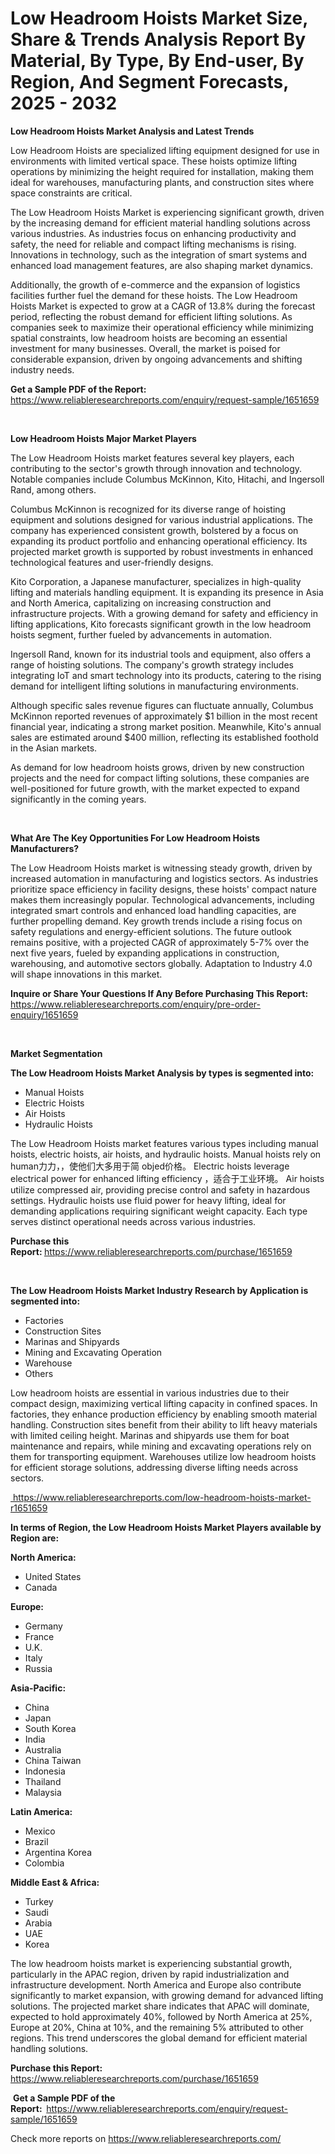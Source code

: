 <p><h1>Low Headroom Hoists Market Size, Share & Trends Analysis Report By Material, By Type, By End-user, By Region, And Segment Forecasts, 2025 - 2032</h1></p><p><strong>Low Headroom Hoists Market Analysis and Latest Trends</strong></p>
<p><p>Low Headroom Hoists are specialized lifting equipment designed for use in environments with limited vertical space. These hoists optimize lifting operations by minimizing the height required for installation, making them ideal for warehouses, manufacturing plants, and construction sites where space constraints are critical. </p><p>The Low Headroom Hoists Market is experiencing significant growth, driven by the increasing demand for efficient material handling solutions across various industries. As industries focus on enhancing productivity and safety, the need for reliable and compact lifting mechanisms is rising. Innovations in technology, such as the integration of smart systems and enhanced load management features, are also shaping market dynamics.</p><p>Additionally, the growth of e-commerce and the expansion of logistics facilities further fuel the demand for these hoists. The Low Headroom Hoists Market is expected to grow at a CAGR of 13.8% during the forecast period, reflecting the robust demand for efficient lifting solutions. As companies seek to maximize their operational efficiency while minimizing spatial constraints, low headroom hoists are becoming an essential investment for many businesses. Overall, the market is poised for considerable expansion, driven by ongoing advancements and shifting industry needs.</p></p>
<p><strong>Get a Sample PDF of the Report:&nbsp;</strong> <a href="https://www.reliableresearchreports.com/enquiry/request-sample/1651659?utm_campaign=2211&utm_medium=2&utm_source=Github&utm_content=ia&utm_term=17022025&utm_id=low-headroom-hoists">https://www.reliableresearchreports.com/enquiry/request-sample/1651659</a></p>
<p>&nbsp;</p>
<p><strong>Low Headroom Hoists Major Market Players</strong></p>
<p><p>The Low Headroom Hoists market features several key players, each contributing to the sector's growth through innovation and technology. Notable companies include Columbus McKinnon, Kito, Hitachi, and Ingersoll Rand, among others.</p><p>Columbus McKinnon is recognized for its diverse range of hoisting equipment and solutions designed for various industrial applications. The company has experienced consistent growth, bolstered by a focus on expanding its product portfolio and enhancing operational efficiency. Its projected market growth is supported by robust investments in enhanced technological features and user-friendly designs.</p><p>Kito Corporation, a Japanese manufacturer, specializes in high-quality lifting and materials handling equipment. It is expanding its presence in Asia and North America, capitalizing on increasing construction and infrastructure projects. With a growing demand for safety and efficiency in lifting applications, Kito forecasts significant growth in the low headroom hoists segment, further fueled by advancements in automation.</p><p>Ingersoll Rand, known for its industrial tools and equipment, also offers a range of hoisting solutions. The company's growth strategy includes integrating IoT and smart technology into its products, catering to the rising demand for intelligent lifting solutions in manufacturing environments.</p><p>Although specific sales revenue figures can fluctuate annually, Columbus McKinnon reported revenues of approximately $1 billion in the most recent financial year, indicating a strong market position. Meanwhile, Kito's annual sales are estimated around $400 million, reflecting its established foothold in the Asian markets.</p><p>As demand for low headroom hoists grows, driven by new construction projects and the need for compact lifting solutions, these companies are well-positioned for future growth, with the market expected to expand significantly in the coming years.</p></p>
<p>&nbsp;</p>
<p><strong>What Are The Key Opportunities For Low Headroom Hoists Manufacturers?</strong></p>
<p><p>The Low Headroom Hoists market is witnessing steady growth, driven by increased automation in manufacturing and logistics sectors. As industries prioritize space efficiency in facility designs, these hoists' compact nature makes them increasingly popular. Technological advancements, including integrated smart controls and enhanced load handling capacities, are further propelling demand. Key growth trends include a rising focus on safety regulations and energy-efficient solutions. The future outlook remains positive, with a projected CAGR of approximately 5-7% over the next five years, fueled by expanding applications in construction, warehousing, and automotive sectors globally. Adaptation to Industry 4.0 will shape innovations in this market.</p></p>
<p><strong>Inquire or Share Your Questions If Any Before Purchasing This Report:</strong> <a href="https://www.reliableresearchreports.com/enquiry/pre-order-enquiry/1651659?utm_campaign=2211&utm_medium=2&utm_source=Github&utm_content=ia&utm_term=17022025&utm_id=low-headroom-hoists">https://www.reliableresearchreports.com/enquiry/pre-order-enquiry/1651659</a></p>
<p>&nbsp;</p>
<p><strong>Market Segmentation</strong></p>
<p><strong>The Low Headroom Hoists Market Analysis by types is segmented into:</strong></p>
<p><ul><li>Manual Hoists</li><li>Electric Hoists</li><li>Air Hoists</li><li>Hydraulic Hoists</li></ul></p>
<p><p>The Low Headroom Hoists market features various types including manual hoists, electric hoists, air hoists, and hydraulic hoists. Manual hoists rely on human力力，，使他们大多用于简 objed价格。 Electric hoists leverage electrical power for enhanced lifting efficiency ，适合于工业环境。 Air hoists utilize compressed air, providing precise control and safety in hazardous settings. Hydraulic hoists use fluid power for heavy lifting, ideal for demanding applications requiring significant weight capacity. Each type serves distinct operational needs across various industries.</p></p>
<p><strong>Purchase this Report:&nbsp;</strong><a href="https://www.reliableresearchreports.com/purchase/1651659?utm_campaign=2211&utm_medium=2&utm_source=Github&utm_content=ia&utm_term=17022025&utm_id=low-headroom-hoists">https://www.reliableresearchreports.com/purchase/1651659</a></p>
<p>&nbsp;</p>
<p><strong>The Low Headroom Hoists Market Industry Research by Application is segmented into:</strong></p>
<p><ul><li>Factories</li><li>Construction Sites</li><li>Marinas and Shipyards</li><li>Mining and Excavating Operation</li><li>Warehouse</li><li>Others</li></ul></p>
<p><p>Low headroom hoists are essential in various industries due to their compact design, maximizing vertical lifting capacity in confined spaces. In factories, they enhance production efficiency by enabling smooth material handling. Construction sites benefit from their ability to lift heavy materials with limited ceiling height. Marinas and shipyards use them for boat maintenance and repairs, while mining and excavating operations rely on them for transporting equipment. Warehouses utilize low headroom hoists for efficient storage solutions, addressing diverse lifting needs across sectors.</p></p>
<p><a href="https://www.reliableresearchreports.com/low-headroom-hoists-market-r1651659?utm_campaign=2211&utm_medium=2&utm_source=Github&utm_content=ia&utm_term=17022025&utm_id=low-headroom-hoists">&nbsp;https://www.reliableresearchreports.com/low-headroom-hoists-market-r1651659</a></p>
<p><strong>In terms of Region, the Low Headroom Hoists Market Players available by Region are:</strong></p>
<p>
    <p> <strong> North America: </strong>
        <ul>
            <li>United States</li>
            <li>Canada</li>
        </ul>
        </p> 
    <p> <strong> Europe: </strong>
        <ul>
            <li>Germany</li>
            <li>France</li>
            <li>U.K.</li>
            <li>Italy</li>
            <li>Russia</li>
        </ul>
        </p> 
    <p> <strong> Asia-Pacific: </strong>
        <ul>
            <li>China</li>
            <li>Japan</li>
            <li>South Korea</li>
            <li>India</li>
            <li>Australia</li>
            <li>China Taiwan</li>
            <li>Indonesia</li>
            <li>Thailand</li>
            <li>Malaysia</li>
        </ul>
        </p> 
    <p> <strong> Latin America: </strong>
        <ul>
            <li>Mexico</li>
            <li>Brazil</li>
            <li>Argentina Korea</li>
            <li>Colombia</li>
        </ul>
        </p> 
    <p> <strong> Middle East & Africa: </strong>
        <ul>
            <li>Turkey</li>
            <li>Saudi</li>
            <li>Arabia</li>
            <li>UAE</li>
            <li>Korea</li>
        </ul>
    </p>
    </p>
<p><p>The low headroom hoists market is experiencing substantial growth, particularly in the APAC region, driven by rapid industrialization and infrastructure development. North America and Europe also contribute significantly to market expansion, with growing demand for advanced lifting solutions. The projected market share indicates that APAC will dominate, expected to hold approximately 40%, followed by North America at 25%, Europe at 20%, China at 10%, and the remaining 5% attributed to other regions. This trend underscores the global demand for efficient material handling solutions.</p></p>
<p><strong>Purchase this Report: </strong><a href="https://www.reliableresearchreports.com/purchase/1651659?utm_campaign=2211&utm_medium=2&utm_source=Github&utm_content=ia&utm_term=17022025&utm_id=low-headroom-hoists">https://www.reliableresearchreports.com/purchase/1651659</a></p>
<p>&nbsp;<strong>Get a Sample PDF of the Report:&nbsp;&nbsp;</strong><a href="https://www.reliableresearchreports.com/enquiry/request-sample/1651659?utm_campaign=2211&utm_medium=2&utm_source=Github&utm_content=ia&utm_term=17022025&utm_id=low-headroom-hoists">https://www.reliableresearchreports.com/enquiry/request-sample/1651659</a></p>
<p><strong></strong></p>
<p>Check more reports on <a href="https://www.reliableresearchreports.com/?utm_campaign=2211&utm_medium=2&utm_source=Github&utm_content=ia&utm_term=17022025&utm_id=low-headroom-hoists">https://www.reliableresearchreports.com/</a></p>